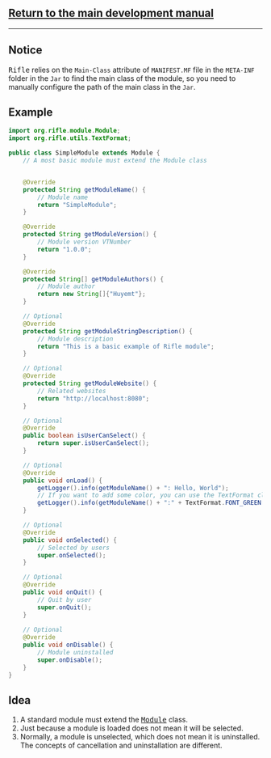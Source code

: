 ## [Return to the main development manual](../start.md)
***
## Notice
<kbd>Rifle</kbd> relies on the `Main-Class` attribute of `MANIFEST.MF` file in the `META-INF` folder in the `Jar` to find the main class of the module, so you need to manually configure the path of the main class in the `Jar`.
## Example
```java
import org.rifle.module.Module;
import org.rifle.utils.TextFormat;

public class SimpleModule extends Module {
    // A most basic module must extend the Module class


    @Override
    protected String getModuleName() {
        // Module name
        return "SimpleModule";
    }

    @Override
    protected String getModuleVersion() {
        // Module version VTNumber
        return "1.0.0";
    }

    @Override
    protected String[] getModuleAuthors() {
        // Module author
        return new String[]{"Huyemt"};
    }

    // Optional
    @Override
    protected String getModuleStringDescription() {
        // Module description
        return "This is a basic example of Rifle module";
    }

    // Optional
    @Override
    protected String getModuleWebsite() {
        // Related websites
        return "http://localhost:8080";
    }

    // Optional
    @Override
    public boolean isUserCanSelect() {
        return super.isUserCanSelect();
    }

    // Optional
    @Override
    public void onLoad() {
        getLogger().info(getModuleName() + ": Hello, World");
        // If you want to add some color, you can use the TextFormat class
        getLogger().info(getModuleName() + ":" + TextFormat.FONT_GREEN + "Hello, World");
    }

    // Optional
    @Override
    public void onSelected() {
        // Selected by users
        super.onSelected();
    }

    // Optional
    @Override
    public void onQuit() {
        // Quit by user
        super.onQuit();
    }
    
    // Optional
    @Override
    public void onDisable() {
        // Module uninstalled
        super.onDisable();
    }
}
```
## Idea
1. A standard module must extend the <kbd>[Module](../../../src/main/java/org/rifle/module/Module.java)</kbd> class.
2. Just because a module is loaded does not mean it will be selected.
3. Normally, a module is unselected, which does not mean it is uninstalled. The concepts of cancellation and uninstallation are different.